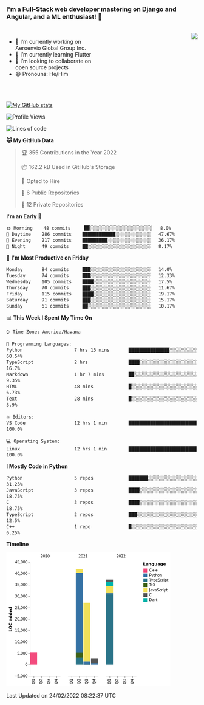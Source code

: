 ### I'm a Full-Stack web developer mastering on Django and Angular, and a ML enthusiast!  👋

<br/>

<img align="right" height="250"  src="https://media1.giphy.com/media/qgQUggAC3Pfv687qPC/giphy.gif?cid=ecf05e470ttfxgsj072btembitu1zn4ti3t3cdyg4jo5b3by&rid=giphy.gif&ct=g" />

 <div style="width:50%">
    <ul>
      <li>🔭 I’m currently working on Aeroenvio Global Group Inc.</li>
      <li>🌱 I’m currently learning Flutter</li>
      <li>👯 I’m looking to collaborate on open source projects</li>
      <li>😄 Pronouns: He/Him</li>
<!--       <li>⚡ Fun fact: I started my first professional project for a company as web dev without knowing any JS </li> -->
    </ul>
  </div>
  
<br/><br/><br/>
[![My GitHub stats](https://github-readme-stats.vercel.app/api?username=dfg-98&show_icons=true&theme=radical)](https://github.com/anuraghazra/github-readme-stats)


<!--START_SECTION:waka-->
![Profile Views](http://img.shields.io/badge/Profile%20Views-36-blue)

![Lines of code](https://img.shields.io/badge/From%20Hello%20World%20I%27ve%20Written-114%20Thousand%20lines%20of%20code-blue)

**🐱 My GitHub Data** 

> 🏆 355 Contributions in the Year 2022
 > 
> 📦 162.2 kB Used in GitHub's Storage 
 > 
> 💼 Opted to Hire
 > 
> 📜 6 Public Repositories 
 > 
> 🔑 12 Private Repositories  
 > 
**I'm an Early 🐤** 

```text
🌞 Morning    48 commits     ██░░░░░░░░░░░░░░░░░░░░░░░   8.0% 
🌆 Daytime    286 commits    ████████████░░░░░░░░░░░░░   47.67% 
🌃 Evening    217 commits    █████████░░░░░░░░░░░░░░░░   36.17% 
🌙 Night      49 commits     ██░░░░░░░░░░░░░░░░░░░░░░░   8.17%

```
📅 **I'm Most Productive on Friday** 

```text
Monday       84 commits     ███░░░░░░░░░░░░░░░░░░░░░░   14.0% 
Tuesday      74 commits     ███░░░░░░░░░░░░░░░░░░░░░░   12.33% 
Wednesday    105 commits    ████░░░░░░░░░░░░░░░░░░░░░   17.5% 
Thursday     70 commits     ███░░░░░░░░░░░░░░░░░░░░░░   11.67% 
Friday       115 commits    ████░░░░░░░░░░░░░░░░░░░░░   19.17% 
Saturday     91 commits     ███░░░░░░░░░░░░░░░░░░░░░░   15.17% 
Sunday       61 commits     ██░░░░░░░░░░░░░░░░░░░░░░░   10.17%

```


📊 **This Week I Spent My Time On** 

```text
⌚︎ Time Zone: America/Havana

💬 Programming Languages: 
Python                   7 hrs 16 mins       ███████████████░░░░░░░░░░   60.54% 
TypeScript               2 hrs               ████░░░░░░░░░░░░░░░░░░░░░   16.7% 
Markdown                 1 hr 7 mins         ██░░░░░░░░░░░░░░░░░░░░░░░   9.35% 
HTML                     48 mins             █░░░░░░░░░░░░░░░░░░░░░░░░   6.73% 
Text                     28 mins             █░░░░░░░░░░░░░░░░░░░░░░░░   3.9%

🔥 Editors: 
VS Code                  12 hrs 1 min        █████████████████████████   100.0%

💻 Operating System: 
Linux                    12 hrs 1 min        █████████████████████████   100.0%

```

**I Mostly Code in Python** 

```text
Python                   5 repos             ███████░░░░░░░░░░░░░░░░░░   31.25% 
JavaScript               3 repos             ████░░░░░░░░░░░░░░░░░░░░░   18.75% 
C                        3 repos             ████░░░░░░░░░░░░░░░░░░░░░   18.75% 
TypeScript               2 repos             ███░░░░░░░░░░░░░░░░░░░░░░   12.5% 
C++                      1 repo              █░░░░░░░░░░░░░░░░░░░░░░░░   6.25%

```


**Timeline**

![Chart not found](https://raw.githubusercontent.com/dfg-98/dfg-98/main/charts/bar_graph.png) 


 Last Updated on 24/02/2022 08:22:37 UTC
<!--END_SECTION:waka-->
